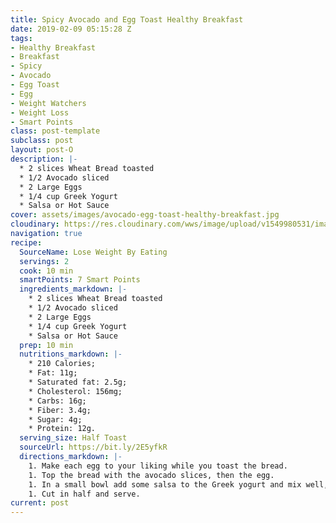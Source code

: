 ```yaml
---
title: Spicy Avocado and Egg Toast Healthy Breakfast
date: 2019-02-09 05:15:28 Z
tags:
- Healthy Breakfast
- Breakfast
- Spicy
- Avocado
- Egg Toast
- Egg
- Weight Watchers
- Weight Loss
- Smart Points
class: post-template
subclass: post
layout: post-O
description: |-
  * 2 slices Wheat Bread toasted
  * 1/2 Avocado sliced
  * 2 Large Eggs
  * 1/4 cup Greek Yogurt
  * Salsa or Hot Sauce
cover: assets/images/avocado-egg-toast-healthy-breakfast.jpg
cloudinary: https://res.cloudinary.com/wws/image/upload/v1549980531/images/avocado-egg-toast-healthy-breakfast.jpg
navigation: true
recipe:
  SourceName: Lose Weight By Eating
  servings: 2
  cook: 10 min
  smartPoints: 7 Smart Points
  ingredients_markdown: |-
    * 2 slices Wheat Bread toasted
    * 1/2 Avocado sliced
    * 2 Large Eggs
    * 1/4 cup Greek Yogurt
    * Salsa or Hot Sauce
  prep: 10 min
  nutritions_markdown: |-
    * 210 Calories;
    * Fat: 11g;
    * Saturated fat: 2.5g;
    * Cholesterol: 156mg;
    * Carbs: 16g;
    * Fiber: 3.4g;
    * Sugar: 4g;
    * Protein: 12g.
  serving_size: Half Toast
  sourceUrl: https://bit.ly/2E5yfkR
  directions_markdown: |-
    1. Make each egg to your liking while you toast the bread.
    1. Top the bread with the avocado slices, then the egg.
    1. In a small bowl add some salsa to the Greek yogurt and mix well, top the egg with the mixture add more salsa and jalapeno if you like.
    1. Cut in half and serve.
current: post
---
```


